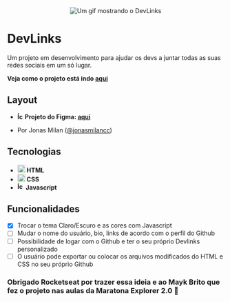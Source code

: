<div align="center">
  <img src="https://user-images.githubusercontent.com/79858234/179627126-4e41f363-3959-4885-9829-3584bd1864dd.gif" alt="Um gif mostrando o DevLinks" />
</div>

# DevLinks
Um projeto em desenvolvimento para ajudar os devs a juntar todas as suas redes sociais em um só lugar.

<strong>Veja como o projeto está indo <a href="https://poveii.github.io/devlinks/" target="_blank" rel="noopener norefferrer">aqui</a></strong>

## Layout
- <strong>
    <img src="https://cdn.jsdelivr.net/gh/devicons/devicon/icons/figma/figma-original.svg" alt="Ícone do Figma colorido" style="width: 14px;" /> 
      Projeto do Figma: <a href="https://www.figma.com/community/file/1125601602315782027" target="_blank" rel="noopener norefferrer">aqui</a>
  </strong>
- <p>
    Por Jonas Milan (<a href="https://www.instagram.com/jonasmilancc/" target="_blank" rel="noopener noreferrer">@jonasmilancc</a>)
  </p>

## Tecnologias
- <strong>
    <img src="https://cdn.jsdelivr.net/gh/devicons/devicon/icons/html5/html5-original.svg" alt="Ícone do HTML5" style="width: 18px;" /> 
      HTML
  </strong>
- <strong>
    <img src="https://cdn.jsdelivr.net/gh/devicons/devicon/icons/css3/css3-original.svg" alt="Ícone do CSS3" style="width: 18px;" /> 
      CSS
  </strong>
- <strong>
     <img src="https://cdn.jsdelivr.net/gh/devicons/devicon/icons/javascript/javascript-original.svg" alt="Ícone do Javascript" style="width: 16px;" /> 
      Javascript
  </strong>

## Funcionalidades
- [x] Trocar o tema Claro/Escuro e as cores com Javascript
- [ ] Mudar o nome do usuário, bio, links de acordo com o perfil do Github
- [ ] Possibilidade de logar com o Github e ter o seu próprio Devlinks personalizado
- [ ] O usuário pode exportar ou colocar os arquivos modificados do HTML e CSS no seu próprio Github

### Obrigado Rocketseat por trazer essa ideia e ao Mayk Brito que fez o projeto nas aulas da Maratona Explorer 2.0 :purple_heart:
